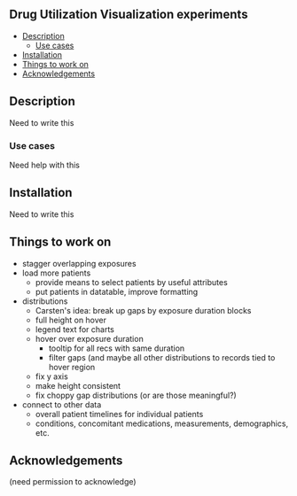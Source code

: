 

## Drug Utilization Visualization experiments ##

- [Description](#description)
  - [Use cases](#use-cases)
- [Installation](#installation)
- [Things to work on](#things-to-work-on)
- [Acknowledgements](#acknowledgements)

## Description

Need to write this

### Use cases ###

Need help with this

## Installation

Need to write this

## Things to work on

- stagger overlapping exposures
- load more patients
  - provide means to select patients by useful attributes
  - put patients in datatable, improve formatting
- distributions
  - Carsten's idea: break up gaps by exposure duration blocks
  - full height on hover
  - legend text for charts
  - hover over exposure duration
    - tooltip for all recs with same duration
    - filter gaps (and maybe all other distributions
      to records tied to hover region
  - fix y axis
  - make height consistent
  - fix choppy gap distributions (or are those meaningful?)
- connect to other data
  - overall patient timelines for individual patients
  - conditions, concomitant medications, measurements, demographics, etc.



## Acknowledgements

(need permission to acknowledge)
